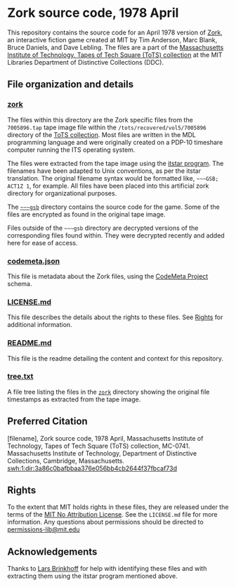 # Zork source code, 1978 April
This repository contains the source code for an April 1978 version of [Zork](https://en.wikipedia.org/wiki/Zork), an interactive fiction game created at MIT by Tim Anderson, Marc Blank, Bruce Daniels, and Dave Lebling. The files are a part of the [Massachusetts Institute of Technology, Tapes of Tech Square (ToTS) collection](https://archivesspace.mit.edu/repositories/2/resources/1265) at the MIT Libraries Department of Distinctive Collections (DDC).
## File organization and details
### [zork](../main/zork)
The files within this directory are the Zork specific files from the ```7005896.tap``` tape image file within the ```/tots/recovered/vol5/7005896``` directory of the [ToTS collection](https://archivesspace.mit.edu/repositories/2/resources/1265). Most files are written in the MDL programming language and were originally created on a PDP-10 timeshare computer running the ITS operating system.

The files were extracted from the tape image using the [itstar program](https://github.com/PDP-10/itstar). The filenames have been adapted to Unix conventions, as per the itstar translation. The original filename syntax would be formatted like, ```~~~GSB; ACT1Z 1```, for example. All files have been placed into this artificial zork directory for organizational purposes.

The [```~~~gsb```](../main/zork/~~~gsb) directory contains the source code for the game. Some of the files are encrypted as found in the original tape image.

Files outside of the ```~~~gsb``` directory are decrypted versions of the corresponding files found within. They were decrypted recently and added here for ease of access.

### [codemeta.json](../main/codemeta.json)
This file is metadata about the Zork files, using the [CodeMeta Project](https://codemeta.github.io/) schema.
### [LICENSE.md](../main/LICENSE.md)
This file describes the details about the rights to these files. See [Rights](#rights) for additional information.
### [README.md](../main/README.md)
This file is the readme detailing the content and context for this repository.
### [tree.txt](../main/tree.txt)
A file tree listing the files in the [```zork```](../main/zork) directory showing the original file timestamps as extracted from the tape image.

## Preferred Citation
[filename], Zork source code, 1978 April, Massachusetts Institute of Technology, Tapes of Tech Square (ToTS) collection, MC-0741. Massachusetts Institute of Technology, Department of Distinctive Collections, Cambridge, Massachusetts. [swh:1:dir:3a86c0bafbbaa376e056bb4cb2644f37fbcaf73d](https://archive.softwareheritage.org/swh:1:dir:3a86c0bafbbaa376e056bb4cb2644f37fbcaf73d)
## Rights
To the extent that MIT holds rights in these files, they are released under the terms of the [MIT No Attribution License](https://opensource.org/licenses/MIT-0). See the ```LICENSE.md``` file for more information. Any questions about permissions should be directed to [permissions-lib@mit.edu](mailto:permissions-lib@mit.edu)
## Acknowledgements
Thanks to [Lars Brinkhoff](https://github.com/larsbrinkhoff) for help with identifying these files and with extracting them using the itstar program mentioned above.
